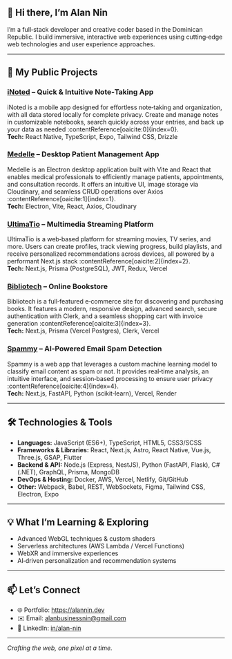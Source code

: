 ## 👋 Hi there, I’m Alan Nin

I’m a full‑stack developer and creative coder based in the Dominican Republic. I build immersive, interactive web experiences using cutting‑edge web technologies and user experience approaches.

---

## 🚀 My Public Projects

### [iNoted](https://github.com/AlanNin/iNoted) – Quick & Intuitive Note‑Taking App  
iNoted is a mobile app designed for effortless note‑taking and organization, with all data stored locally for complete privacy. Create and manage notes in customizable notebooks, search quickly across your entries, and back up your data as needed :contentReference[oaicite:0]{index=0}.  
**Tech:** React Native, TypeScript, Expo, Tailwind CSS, Drizzle

### [Medelle](https://medelle.alannin.dev) – Desktop Patient Management App  
Medelle is an Electron desktop application built with Vite and React that enables medical professionals to efficiently manage patients, appointments, and consultation records. It offers an intuitive UI, image storage via Cloudinary, and seamless CRUD operations over Axios :contentReference[oaicite:1]{index=1}.  
**Tech:** Electron, Vite, React, Axios, Cloudinary

### [UltimaTio](https://ultimatio-streaming-platform.vercel.app) – Multimedia Streaming Platform  
UltimaTio is a web‑based platform for streaming movies, TV series, and more. Users can create profiles, track viewing progress, build playlists, and receive personalized recommendations across devices, all powered by a performant Next.js stack :contentReference[oaicite:2]{index=2}.  
**Tech:** Next.js, Prisma (PostgreSQL), JWT, Redux, Vercel

### [Bibliotech](https://bibliotech-web-app.vercel.app) – Online Bookstore  
Bibliotech is a full‑featured e‑commerce site for discovering and purchasing books. It features a modern, responsive design, advanced search, secure authentication with Clerk, and a seamless shopping cart with invoice generation :contentReference[oaicite:3]{index=3}.  
**Tech:** Next.js, Prisma (Vercel Postgres), Clerk, Vercel

### [Spammy](https://spammy.vercel.app) – AI‑Powered Email Spam Detection  
Spammy is a web app that leverages a custom machine learning model to classify email content as spam or not. It provides real‑time analysis, an intuitive interface, and session‑based processing to ensure user privacy :contentReference[oaicite:4]{index=4}.  
**Tech:** Next.js, FastAPI, Python (scikit‑learn), Vercel, Render

---

## 🛠️ Technologies & Tools

- **Languages:** JavaScript (ES6+), TypeScript, HTML5, CSS3/SCSS  
- **Frameworks & Libraries:** React, Next.js, Astro, React Native, Vue.js, Three.js, GSAP, Flutter  
- **Backend & API:** Node.js (Express, NestJS), Python (FastAPI, Flask), C# (.NET), GraphQL, Prisma, MongoDB  
- **DevOps & Hosting:** Docker, AWS, Vercel, Netlify, Git/GitHub  
- **Other:** Webpack, Babel, REST, WebSockets, Figma, Tailwind CSS, Electron, Expo  

---

## 💡 What I’m Learning & Exploring

- Advanced WebGL techniques & custom shaders  
- Serverless architectures (AWS Lambda / Vercel Functions)  
- WebXR and immersive experiences  
- AI‑driven personalization and recommendation systems  

---

## 📫 Let’s Connect

- 🌐 Portfolio: https://alannin.dev  
- ✉️ Email: alanbusinessnin@gmail.com  
- 💼 LinkedIn: [in/alan-nin](https://www.linkedin.com/in/alan-nin-659017310/)  

---

*Crafting the web, one pixel at a time.*  
